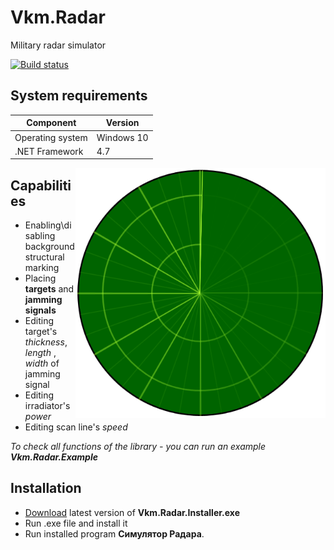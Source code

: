 # Vkm.Radar
Military radar simulator

[![Build status](https://danila-chervonny.visualstudio.com/Vkm.Radar/_apis/build/status/Vkm.Radar%20Build)](https://danila-chervonny.visualstudio.com/Vkm.Radar/_build/latest?definitionId=2)
## System requirements
|Component               |Version   |
|------------------------|----------|
|Operating system        |Windows 10|
|.NET Framework          |4.7       |

<img align="right" width="400" height="400" src="https://github.com/PicOLinO/Vkm.Radar/blob/master/Images/Empty-Radar.png">

## Capabilities
- Enabling\disabling background structural marking
- Placing **targets** and **jamming signals**
- Editing target's _thickness_, _length_ , _width_ of jamming signal
- Editing irradiator's _power_
- Editing scan line's _speed_

_To check all functions of the library - you can run an example **Vkm.Radar.Example**_

## Installation
- [Download](https://github.com/PicOLinO/Vkm.Radar/releases/latest) latest version of **Vkm.Radar.Installer.exe**
- Run .exe file and install it
- Run installed program **Симулятор Радара**.
